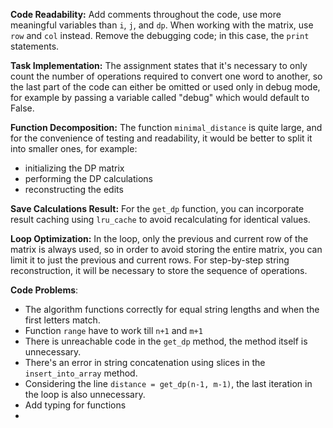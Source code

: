 **Code Readability:** Add comments throughout the code, use more meaningful variables than `i`, `j`, and `dp`. When working with the matrix, use `row` and `col` instead. Remove the debugging code; in this case, the `print` statements.

**Task Implementation:** The assignment states that it's necessary to only count the number of operations required to convert one word to another, so the last part of the code can either be omitted or used only in debug mode, for example by passing a variable called "debug" which would default to False.

**Function Decomposition:** The function `minimal_distance` is quite large, and for the convenience of testing and readability, it would be better to split it into smaller ones, for example:
- initializing the DP matrix
- performing the DP calculations
- reconstructing the edits

**Save Calculations Result:** For the `get_dp` function, you can incorporate result caching using `lru_cache` to avoid recalculating for identical values.

**Loop Optimization:** In the loop, only the previous and current row of the matrix is always used, so in order to avoid storing the entire matrix, you can limit it to just the previous and current rows. For step-by-step string reconstruction, it will be necessary to store the sequence of operations.

**Code Problems**: 
 - The algorithm functions correctly for equal string lengths and when the first letters match. 
 - Function `range` have to work till `n+1` and `m+1`
 - There is unreachable code in the `get_dp` method, the method itself is unnecessary. 
 - There's an error in string concatenation using slices in the `insert_into_array` method.
 - Considering the line `distance = get_dp(n-1, m-1)`, the last iteration in the loop is also unnecessary.
 - Add typing for functions
 - 